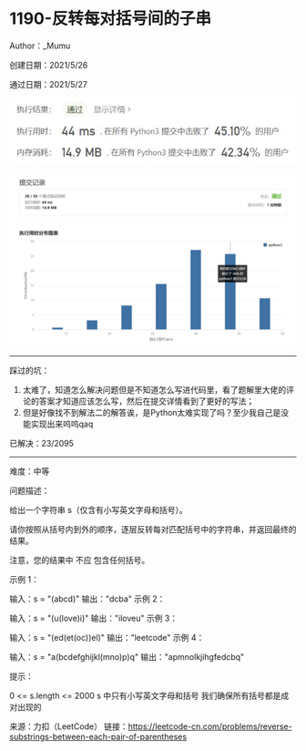 # 1190-反转每对括号间的子串

Author：_Mumu

创建日期：2021/5/26

通过日期：2021/5/27

![](./通过截图2.jpg)

![](./通过截图1.jpg)

*****

踩过的坑：

1. 太难了，知道怎么解决问题但是不知道怎么写进代码里，看了题解里大佬的评论的答案才知道应该怎么写，然后在提交详情看到了更好的写法；
2. 但是好像找不到解法二的解答诶，是Python太难实现了吗？至少我自己是没能实现出来呜呜qaq

已解决：23/2095

*****

难度：中等

问题描述：

给出一个字符串 s（仅含有小写英文字母和括号）。

请你按照从括号内到外的顺序，逐层反转每对匹配括号中的字符串，并返回最终的结果。

注意，您的结果中 不应 包含任何括号。

 

示例 1：

输入：s = "(abcd)"
输出："dcba"
示例 2：

输入：s = "(u(love)i)"
输出："iloveu"
示例 3：

输入：s = "(ed(et(oc))el)"
输出："leetcode"
示例 4：

输入：s = "a(bcdefghijkl(mno)p)q"
输出："apmnolkjihgfedcbq"


提示：

0 <= s.length <= 2000
s 中只有小写英文字母和括号
我们确保所有括号都是成对出现的

来源：力扣（LeetCode）
链接：https://leetcode-cn.com/problems/reverse-substrings-between-each-pair-of-parentheses